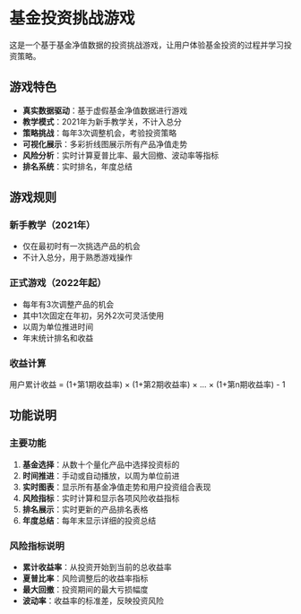 # 基金投资挑战游戏

这是一个基于基金净值数据的投资挑战游戏，让用户体验基金投资的过程并学习投资策略。

## 游戏特色

- **真实数据驱动**：基于虚假基金净值数据进行游戏
- **教学模式**：2021年为新手教学关，不计入总分
- **策略挑战**：每年3次调整机会，考验投资策略
- **可视化展示**：多彩折线图展示所有产品净值走势
- **风险分析**：实时计算夏普比率、最大回撤、波动率等指标
- **排名系统**：实时排名，年度总结

## 游戏规则

### 新手教学（2021年）
- 仅在最初时有一次挑选产品的机会
- 不计入总分，用于熟悉游戏操作

### 正式游戏（2022年起）
- 每年有3次调整产品的机会
- 其中1次固定在年初，另外2次可灵活使用
- 以周为单位推进时间
- 年末统计排名和收益

### 收益计算
用户累计收益 = (1+第1期收益率) × (1+第2期收益率) × ... × (1+第n期收益率) - 1

## 功能说明

### 主要功能
1. **基金选择**：从数十个量化产品中选择投资标的
2. **时间推进**：手动或自动播放，以周为单位前进
3. **实时图表**：显示所有基金净值走势和用户投资组合表现
4. **风险指标**：实时计算和显示各项风险收益指标
5. **排名展示**：实时更新的产品排名表格
6. **年度总结**：每年末显示详细的投资总结

### 风险指标说明
- **累计收益率**：从投资开始到当前的总收益率
- **夏普比率**：风险调整后的收益率指标
- **最大回撤**：投资期间的最大亏损幅度
- **波动率**：收益率的标准差，反映投资风险
